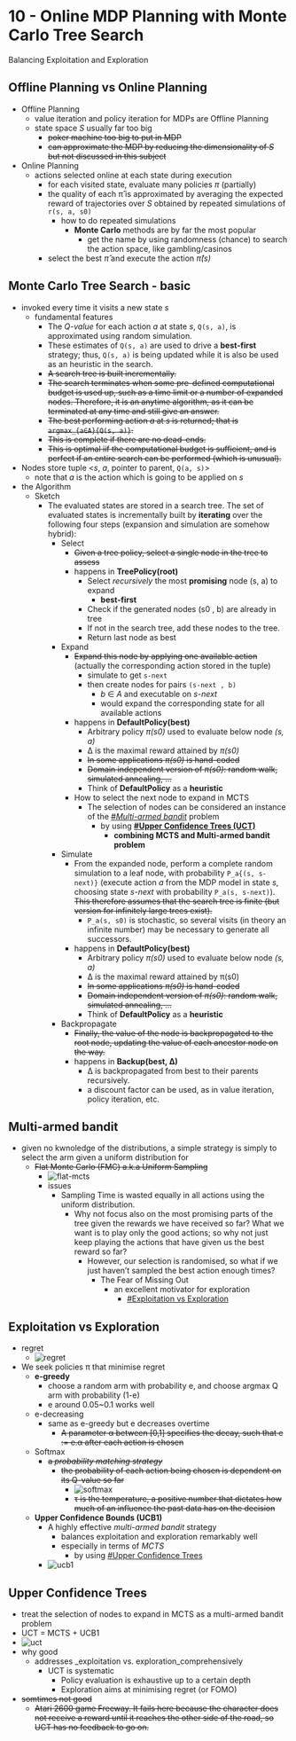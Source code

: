 # 10 - Online MDP Planning with Monte Carlo Tree Search
Balancing Exploitation and Exploration

## Offline Planning vs Online Planning
+ Offline Planning
    * value iteration and policy iteration for MDPs are Offline Planning
    * state space _S_ usually far too big
        - ~~poker machine too big to put in MDP~~
        - ~~can approximate the MDP by reducing the dimensionality of _S_ but not discussed in this subject~~
+ Online Planning
    * actions selected online at each state during execution
        - for each visited state, evaluate many policies _π_ (partially)
        - the quality of each π̂ is approximated by averaging the expected reward of trajectories over _S_ obtained by repeated simulations of `r(s, a, s0)`
            + how to do repeated simulations
                * __Monte Carlo__ methods are by far the most popular
                    - get the name by using randomness (chance) to search the action space, like gambling/casinos
        - select the best _π̂_ and execute the action _π̂(s)_

## Monte Carlo Tree Search - basic
+ invoked every time it visits a new state _s_
    * fundamental features
        - The _Q-value_ for each action _a_ at state _s_, `Q(s, a)`, is approximated using random simulation.
        - These estimates of `Q(s, a)` are used to drive a __best-first__ strategy; thus, `Q(s, a)` is being updated while it is also be used as an heuristic in the search.
        - ~~A search tree is built incrementally.~~
        - ~~The search terminates when some pre-defined computational budget is used up, such as a time limit or a number of expanded nodes. Therefore, it is an anytime algorithm, as it can be terminated at any time and still give an answer.~~
        - ~~The best performing action _a_ at _s_ is returned; that is `argmax_{a∈A}{Q(s, a)}`.~~
        - ~~This is complete if there are no dead–ends.~~
        - ~~This is optimal iif the computational budget is sufficient, and is perfect if an entire search can be performed (which is unusual).~~
+ Nodes store tuple <_s_, _a_, pointer to parent, `Q(a, s)`>
    * note that _a_ is the action which is going to be applied on _s_
+ the Algorithm
    * Sketch
        - The evaluated states are stored in a search tree. The set of evaluated states is incrementally built by __iterating__ over the following four steps (expansion and simulation are somehow hybrid):
            + Select
                * ~~Given a tree policy, select a single node in the tree to assess~~
                * happens in __TreePolicy(root)__
                    - Select _recursively_ the most __promising__ node (s, a) to expand
                        + __best-first__
                    - Check if the generated nodes (s0 , b) are already in tree
                    - If not in the search tree, add these nodes to the tree.
                    - Return last node as best
            + Expand
                * ~~Expand this node by applying one available action~~ (actually the corresponding action stored in the tuple)
                    - simulate to get `s-next`
                    - then create nodes for pairs `(s-next , b)`
                        + _b_ ∈ _A_ and executable on _s-next_
                        + would expand the corresponding state for all available actions
                * happens in __DefaultPolicy(best)__
                    - Arbitrary policy _π(s0)_ used to evaluate below node _(s, a)_
                    - ∆ is the maximal reward attained by _π(s0)_
                    - ~~In some applications _π(s0)_ is hand-coded~~
                    - ~~Domain independent version of _π(s0)_: random walk, simulated annealing, ...~~
                    - Think of __DefaultPolicy__ as a __heuristic__
                * How to select the next node to expand in MCTS
                    - The selection of nodes can be considered an instance of the [#_Multi-armed bandit_](#multi-armed-bandit) problem
                        + by using [__#Upper Confidence Trees (UCT)__](#upper-confidence-trees)
                            * __combining MCTS and Multi-armed bandit problem__
            + Simulate
                * From the expanded node, perform a complete random simulation to a leaf node, with probability `P_a{(s, s-next)}` (execute action _a_ from the MDP model in state _s_, choosing state _s-next_ with probability `P_a(s, s-next)`). ~~This therefore assumes that the search tree is finite (but version for infinitely large trees exist).~~
                    - `P_a(s, s0)` is stochastic, so several visits (in theory an infinite number) may be necessary to generate all successors.
                * happens in __DefaultPolicy(best)__
                    - Arbitrary policy _π(s0)_ used to evaluate below node _(s, a)_
                    - ∆ is the maximal reward attained by π(s0)
                    - ~~In some applications _π(s0)_ is hand-coded~~
                    - ~~Domain independent version of _π(s0)_: random walk, simulated annealing, ...~~
                    - Think of __DefaultPolicy__ as a __heuristic__
            + Backpropagate
                * ~~Finally, the value of the node is backpropagated to the root node, updating the value of each ancestor node on the way.~~
                * happens in __Backup(best, ∆)__
                    - ∆ is backpropagated from best to their parents recursively.
                    - a discount factor can be used, as in value iteration, policy iteration, etc.

## Multi-armed bandit
+ given no kwnoledge of the distributions, a simple strategy is simply to select the arm given a uniform distribution for 
    - ~~Flat Monte Carlo (FMC) a.k.a Uniform Sampling~~
        + ![flat-mcts](pics/flat-mcts.png)
        + issues
            * Sampling Time is wasted equally in all actions using the uniform distribution.
                - Why not focus also on the most promising parts of the tree given the rewards we have received so far? What we want is to play only the good actions; so why not just keep playing the actions that have given us the best reward so far?
                    + However, our selection is randomised, so what if we just haven’t sampled the best action enough times? 
                        * The Fear of Missing Out
                            - an excellent motivator for exploration
                                - [#Exploitation vs Exploration](#exploitation-vs-exploration)

## Exploitation vs Exploration
- regret
    + ![regret](pics/regret.png)
- We seek policies π that minimise regret
    + __e-greedy__
        * choose a random arm with probability e, and choose argmax Q arm with probability (1-e)
        * e around 0.05~0.1 works well
    + e-decreasing
        * same as e-greedy but e decreases overtime
            - ~~A parameter α between [0,1] specifies the decay, such that e := e.α after each action is chosen~~
    + Softmax
        * ~~a _probability matching strategy_~~
            - ~~the probability of each action being chosen is dependent on its Q-value so far~~
                + ![softmax](pics/softmax.png)
                + ~~τ is the temperature, a positive number that dictates how much of an influence the past data has on the decision~~
    + __Upper Confidence Bounds (UCB1)__
        * A highly effective _multi-armed bandit_ strategy
            - balances exploitation and exploration remarkably well
            - especially in terms of _MCTS_
                + by using [#Upper Confidence Trees](#upper-confidence-trees)
        * ![ucb1](pics/ucb1.png)

## Upper Confidence Trees
* treat the selection of nodes to expand in MCTS as a multi-armed bandit problem
* UCT = MCTS + UCB1
* ![uct](pics/uct.png)
* why good
    - addresses _exploitation vs. exploration_comprehensively
        + UCT is systematic
            * Policy evaluation is exhaustive up to a certain depth
            * Exploration aims at minimising regret (or FOMO)
* ~~somtimes not good~~
    - ~~Atari 2600 game Freeway. It fails here because the character does not receive a reward until it reaches the other side of the road, so UCT has no feedback to go on.~~

